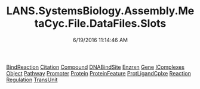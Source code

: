 ﻿---
title: LANS.SystemsBiology.Assembly.MetaCyc.File.DataFiles.Slots
date: 6/19/2016 11:14:46 AM
---

[BindReaction](T-LANS.SystemsBiology.Assembly.MetaCyc.File.DataFiles.Slots.BindReaction.html)
[Citation](T-LANS.SystemsBiology.Assembly.MetaCyc.File.DataFiles.Slots.Citation.html)
[Compound](T-LANS.SystemsBiology.Assembly.MetaCyc.File.DataFiles.Slots.Compound.html)
[DNABindSite](T-LANS.SystemsBiology.Assembly.MetaCyc.File.DataFiles.Slots.DNABindSite.html)
[Enzrxn](T-LANS.SystemsBiology.Assembly.MetaCyc.File.DataFiles.Slots.Enzrxn.html)
[Gene](T-LANS.SystemsBiology.Assembly.MetaCyc.File.DataFiles.Slots.Gene.html)
[IComplexes](T-LANS.SystemsBiology.Assembly.MetaCyc.File.DataFiles.Slots.IComplexes.html)
[Object](T-LANS.SystemsBiology.Assembly.MetaCyc.File.DataFiles.Slots.Object.html)
[Pathway](T-LANS.SystemsBiology.Assembly.MetaCyc.File.DataFiles.Slots.Pathway.html)
[Promoter](T-LANS.SystemsBiology.Assembly.MetaCyc.File.DataFiles.Slots.Promoter.html)
[Protein](T-LANS.SystemsBiology.Assembly.MetaCyc.File.DataFiles.Slots.Protein.html)
[ProteinFeature](T-LANS.SystemsBiology.Assembly.MetaCyc.File.DataFiles.Slots.ProteinFeature.html)
[ProtLigandCplxe](T-LANS.SystemsBiology.Assembly.MetaCyc.File.DataFiles.Slots.ProtLigandCplxe.html)
[Reaction](T-LANS.SystemsBiology.Assembly.MetaCyc.File.DataFiles.Slots.Reaction.html)
[Regulation](T-LANS.SystemsBiology.Assembly.MetaCyc.File.DataFiles.Slots.Regulation.html)
[TransUnit](T-LANS.SystemsBiology.Assembly.MetaCyc.File.DataFiles.Slots.TransUnit.html)

